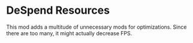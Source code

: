 # DeSpend Resources
This mod adds a multitude of unnecessary mods for optimizations. Since there are too many, it might actually decrease FPS.
